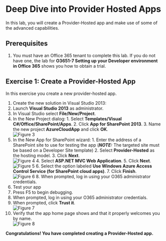 # Deep Dive into Provider Hosted Apps
In this lab, you will create a Provider-Hosted app and make use of some of the advanced capabilities.

## Prerequisites
1. You must have an Office 365 tenant to complete this lab. If you do not have one, the lab for **O3651-7 Setting up your Developer environment in Office 365** shows you how to obtain a trial.

## Exercise 1: Create a Provider-Hosted App 
In this exercise you create a new provider-hosted app.

1. Create the new solution in Visual Studio 2013:
  1. Launch **Visual Studio 2013** as administrator. 
  2. In Visual Studio select **File/New/Project**.
  3. In the New Project dialog:
    1. Select **Templates/Visual C#/Office/SharePoint/Apps**.
    2. Click **App for SharePoint 2013**.
    3. Name the new project **AzureCloudApp** and click **OK**.<br/>
       ![](Images/3.png?raw=true "Figure 3")
  4. In the New App for SharePoint wizard:
    1. Enter the address of a SharePoint site to use for testing the app (***NOTE:*** The targeted site must be based on a Developer Site template)
    2. Select **Provider-Hosted** as the hosting model.
    3. Click **Next**.<br/>
       ![](Images/4.png?raw=true "Figure 4")
    4. Select **ASP.NET MVC Web Application**.
    5. Click **Next**.<br/>
       ![](Images/5.png?raw=true "Figure 5")
    6. Select the option labeled **Use Windows Azure Access Control Service (for SharePoint cloud apps)**.
    7. Click **Finish**.<br/>
       ![](Images/6.png?raw=true "Figure 6")
    8. When prompted, log in using your O365 administrator credentials.
2. Test your app
  1. Press F5 to begin debugging.
  2. When prompted, log in using your O365 administrator credentials.
  3. When prompted, click **Trust it**.<br/>
       ![](Images/7.png?raw=true "Figure 7")
  4. Verify that the app home page shows and that it properly welcomes you by name.<br/>
       ![](Images/8.png?raw=true "Figure 8")


**Congratulations! You have completed creating a Provider-Hosted app.**

